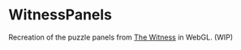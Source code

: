 # WitnessPanels

Recreation of the puzzle panels from [The Witness](http://the-witness.net/) in WebGL. (WIP)
